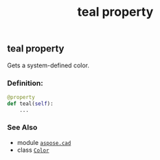 ﻿---
title: teal property
second_title: Aspose.CAD for Python via .NET API References
description: 
type: docs
weight: 1530
url: /python-net/aspose.cad/color/teal/
is_root: false
---

## teal property


Gets a system-defined color.
### Definition:
```python
@property
def teal(self):
    ...
```

### See Also
* module [`aspose.cad`](../../)
* class [`Color`](/cad/python-net/aspose.cad/color)
